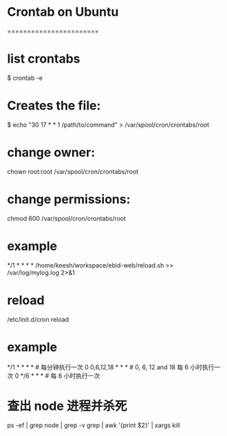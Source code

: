 
# Crontab on Ubuntu
=======================
# list crontabs
$ crontab -e 

# Creates the file:
$ echo "30 17 * * 1 /path/to/command" > /var/spool/cron/crontabs/root

# change owner:
chown root:root /var/spool/cron/crontabs/root

# change permissions:
chmod 600 /var/spool/cron/crontabs/root

# example 
*/1 * * * * /home/keesh/workspace/ebid-web/reload.sh >> /var/log/mylog.log 2>&1			


# reload
/etc/init.d/cron reload


# example
*/1 * * * * 			# 每分钟执行一次
0 0,6,12,18 * * * 		# 0, 6, 12 and 18 每 6 小时执行一次
0 */6 * * * 			# 每 6 小时执行一次



# 查出 node 进程并杀死
ps -ef | grep node | grep -v grep | awk '{print $2}' | xargs kill